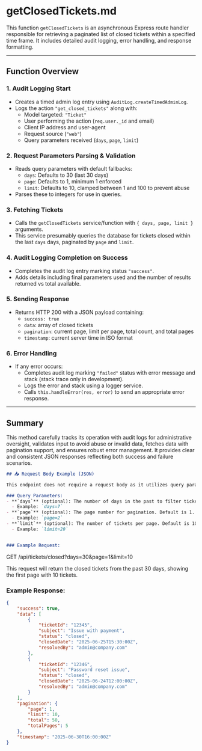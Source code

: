 # getClosedTickets.md

This function `getClosedTickets` is an asynchronous Express route handler responsible for retrieving a paginated list of closed tickets within a specified time frame. It includes detailed audit logging, error handling, and response formatting.

---

## Function Overview

### 1. Audit Logging Start
- Creates a timed admin log entry using `AuditLog.createTimedAdminLog`.
- Logs the action `"get_closed_tickets"` along with:
  - Model targeted: `"Ticket"`
  - User performing the action (`req.user._id` and email)
  - Client IP address and user-agent
  - Request source (`"web"`)
  - Query parameters received (`days`, `page`, `limit`)

### 2. Request Parameters Parsing & Validation
- Reads query parameters with default fallbacks:
  - `days`: Defaults to 30 (last 30 days)
  - `page`: Defaults to 1, minimum 1 enforced
  - `limit`: Defaults to 10, clamped between 1 and 100 to prevent abuse
- Parses these to integers for use in queries.

### 3. Fetching Tickets
- Calls the `getClosedTickets` service/function with `{ days, page, limit }` arguments.
- This service presumably queries the database for tickets closed within the last `days` days, paginated by `page` and `limit`.

### 4. Audit Logging Completion on Success
- Completes the audit log entry marking status `"success"`.
- Adds details including final parameters used and the number of results returned vs total available.

### 5. Sending Response
- Returns HTTP 200 with a JSON payload containing:
  - `success: true`
  - `data`: array of closed tickets
  - `pagination`: current page, limit per page, total count, and total pages
  - `timestamp`: current server time in ISO format

### 6. Error Handling
- If any error occurs:
  - Completes audit log marking `"failed"` status with error message and stack (stack trace only in development).
  - Logs the error and stack using a logger service.
  - Calls `this.handleError(res, error)` to send an appropriate error response.

---

## Summary
This method carefully tracks its operation with audit logs for administrative oversight, validates input to avoid abuse or invalid data, fetches data with pagination support, and ensures robust error management. It provides clear and consistent JSON responses reflecting both success and failure scenarios.


```md
## 📥 Request Body Example (JSON)

This endpoint does not require a request body as it utilizes query parameters for filtering and pagination. Below are the query parameters you can use when making a request to retrieve closed tickets:

### Query Parameters:
- **`days`** (optional): The number of days in the past to filter tickets. Default is 30 days.
  - Example: `days=7`
- **`page`** (optional): The page number for pagination. Default is 1.
  - Example: `page=2`
- **`limit`** (optional): The number of tickets per page. Default is 10, with a maximum of 100.
  - Example: `limit=20`


### Example Request:
```

GET /api/tickets/closed?days=30\&page=1\&limit=10

This request will return the closed tickets from the past 30 days, showing the first page with 10 tickets.

### Example Response:
```json
{
    "success": true,
    "data": [
        {
            "ticketId": "12345",
            "subject": "Issue with payment",
            "status": "closed",
            "closedDate": "2025-06-25T15:30:00Z",
            "resolvedBy": "admin@company.com"
        },
        {
            "ticketId": "12346",
            "subject": "Password reset issue",
            "status": "closed",
            "closedDate": "2025-06-24T12:00:00Z",
            "resolvedBy": "admin@company.com"
        }
    ],
    "pagination": {
        "page": 1,
        "limit": 10,
        "total": 50,
        "totalPages": 5
    },
    "timestamp": "2025-06-30T16:00:00Z"
}
